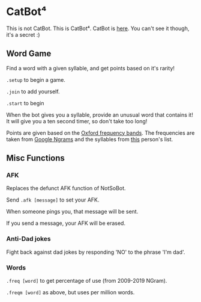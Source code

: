 # CatBot⁴

This is not CatBot. This is CatBot⁴. CatBot is [here](https://github.com/michaelevy/CatBot). You can't see it though, it's a secret :)

## Word Game

Find a word with a given syllable, and get points based on it's rarity!

``.setup`` to begin a game.

``.join`` to add yourself.

``.start`` to begin

When the bot gives you a syllable, provide an unusual word that contains it! It will give you a ten second timer, so don't take too long!

Points are given based on the [Oxford frequency bands](https://public.oed.com/how-to-use-the-oed/key-to-frequency/). The frequencies are taken from [Google Ngrams](https://books.google.com/ngrams#) and the syllables from [this](http://www.delphiforfun.org/programs/Syllables.htm) person's list. 

## Misc Functions

### AFK

Replaces the defunct AFK function of NotSoBot.

Send ``.afk [message]`` to set your AFK. 

When someone pings you, that message will be sent.

If you send a message, your AFK will be erased. 

### Anti-Dad jokes

Fight back against dad jokes by responding 'NO' to the phrase 'I'm dad'.

### Words

``.freq [word]`` to get percentage of use (from 2009-2019 NGram).

``.freqm [word]`` as above, but uses per million words.

